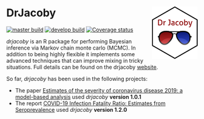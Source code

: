 
<!-- README.md is generated from README.Rmd. Please edit that file -->

# DrJacoby <img src="man/figures/logo3.png" width="120" align="right" />

<!-- badges: start -->

[![master
build](https://github.com/mrc-ide/drjacoby/workflows/master_build/badge.svg)](https://github.com/mrc-ide/drjacoby/actions)
[![develop
build](https://github.com/mrc-ide/drjacoby/workflows/develop_build/badge.svg)](https://github.com/mrc-ide/drjacoby/actions)
[![Coverage
status](https://codecov.io/gh/mrc-ide/drjacoby/branch/master/graph/badge.svg)](https://codecov.io/github/mrc-ide/drjacoby?branch=master)
<!-- badges: end -->

*drjacoby* is an R package for performing Bayesian inference via Markov
chain monte carlo (MCMC). In addition to being highly flexible it
implements some advanced techniques that can improve mixing in tricky
situations. Full details can be found on the drjacoby
[website](https://mrc-ide.github.io/drjacoby/).

So far, *drjacoby* has been used in the following projects:

- The paper [Estimates of the severity of coronavirus disease 2019: a
  model-based analysis](https://doi.org/10.1016/S1473-3099(20)30243-7)
  used *drjacoby* **version 1.0.1**
- The report [COVID-19 Infection Fatality Ratio: Estimates from
  Seroprevalence](https://www.imperial.ac.uk/mrc-global-infectious-disease-analysis/covid-19/report-34-ifr/)
  used *drjacoby* **version 1.2.0**
